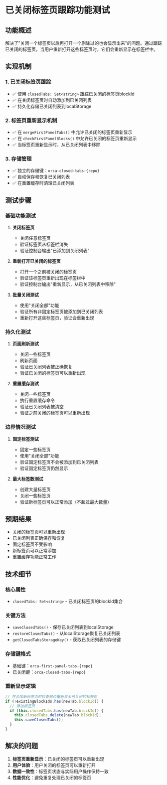 # 已关闭标签页跟踪功能测试

## 功能概述

解决了"关闭一个标签页以后再打开一个删除过的也会显示出来"的问题。通过跟踪已关闭的标签页，当用户重新打开这些标签页时，它们会重新显示在标签栏中。

## 实现机制

### 1. 已关闭标签页跟踪
- ✅ 使用 `closedTabs: Set<string>` 跟踪已关闭的标签页blockId
- ✅ 在关闭标签页时自动添加到已关闭列表
- ✅ 持久化存储已关闭列表到localStorage

### 2. 标签页重新显示机制
- ✅ 在 `mergeFirstPanelTabs()` 中允许已关闭的标签页重新显示
- ✅ 在 `checkFirstPanelBlocks()` 中允许已关闭的标签页重新显示
- ✅ 当标签页重新显示时，从已关闭列表中移除

### 3. 存储管理
- ✅ 独立的存储键：`orca-closed-tabs-{repo}`
- ✅ 自动保存和恢复已关闭列表
- ✅ 在重置缓存时清理已关闭列表

## 测试步骤

### 基础功能测试
1. **关闭标签页**
   - 关闭任意标签页
   - 验证标签页从标签栏消失
   - 验证控制台输出"已添加到关闭列表"

2. **重新打开已关闭的标签页**
   - 打开一个之前被关闭的标签页
   - 验证该标签页重新出现在标签栏中
   - 验证控制台输出"重新显示，从已关闭列表中移除"

3. **批量关闭测试**
   - 使用"关闭全部"功能
   - 验证所有非固定标签页被添加到已关闭列表
   - 重新打开这些标签页，验证会重新出现

### 持久化测试
1. **页面刷新测试**
   - 关闭一些标签页
   - 刷新页面
   - 验证已关闭列表被正确恢复
   - 验证已关闭的标签页可以重新出现

2. **重置缓存测试**
   - 关闭一些标签页
   - 执行重置缓存命令
   - 验证已关闭列表被清空
   - 验证之前关闭的标签页可以重新出现

### 边界情况测试
1. **固定标签测试**
   - 固定一些标签页
   - 使用"关闭全部"功能
   - 验证固定标签页不会被添加到已关闭列表
   - 验证固定标签页仍然显示

2. **最大标签数测试**
   - 创建大量标签页
   - 关闭一些标签页
   - 验证新标签页可以正常添加（不超过最大数量）

## 预期结果

- 关闭的标签页可以重新出现
- 已关闭列表正确保存和恢复
- 固定标签页不受影响
- 新标签页可以正常添加
- 重置缓存功能正常工作

## 技术细节

### 核心属性
- `closedTabs: Set<string>` - 已关闭标签页的blockId集合

### 关键方法
- `saveClosedTabs()` - 保存已关闭列表到localStorage
- `restoreClosedTabs()` - 从localStorage恢复已关闭列表
- `getClosedTabsStorageKey()` - 获取已关闭列表的存储键

### 存储键格式
- 基础键：`orca-first-panel-tabs-{repo}`
- 已关闭键：`orca-closed-tabs-{repo}`

### 重新显示逻辑
```typescript
// 在添加新标签页时检查是否重新显示已关闭的标签页
if (!existingBlockIds.has(newTab.blockId)) {
  // 添加标签页
  if (this.closedTabs.has(newTab.blockId)) {
    this.closedTabs.delete(newTab.blockId);
    this.saveClosedTabs();
  }
}
```

## 解决的问题

1. **标签页重新显示**：已关闭的标签页可以重新出现
2. **用户体验**：用户关闭的标签页可以重新打开
3. **数据一致性**：标签页状态与实际用户操作保持一致
4. **性能优化**：避免重复处理已关闭的标签页
